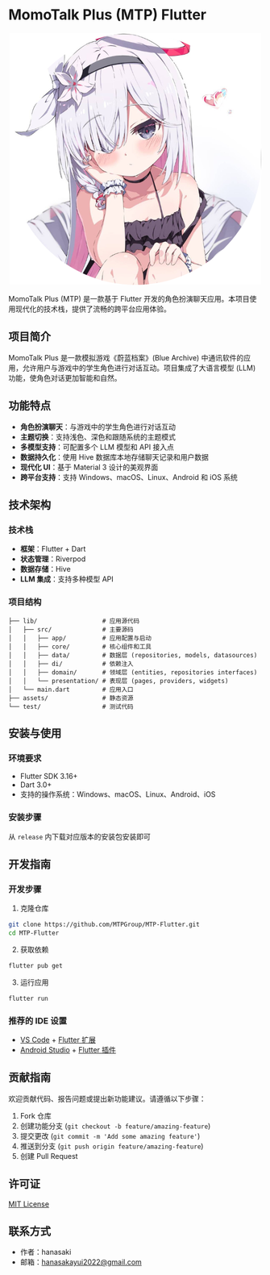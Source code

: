 # MomoTalk Plus (MTP) Flutter

<div align="center">

![MTP Logo](./assets/logo.png)

</div>

MomoTalk Plus (MTP) 是一款基于 Flutter 开发的角色扮演聊天应用。本项目使用现代化的技术栈，提供了流畅的跨平台应用体验。

## 项目简介

MomoTalk Plus 是一款模拟游戏《蔚蓝档案》(Blue Archive) 中通讯软件的应用，允许用户与游戏中的学生角色进行对话互动。项目集成了大语言模型 (LLM) 功能，使角色对话更加智能和自然。

## 功能特点

- **角色扮演聊天**：与游戏中的学生角色进行对话互动
- **主题切换**：支持浅色、深色和跟随系统的主题模式
- **多模型支持**：可配置多个 LLM 模型和 API 接入点
- **数据持久化**：使用 Hive 数据库本地存储聊天记录和用户数据
- **现代化 UI**：基于 Material 3 设计的美观界面
- **跨平台支持**：支持 Windows、macOS、Linux、Android 和 iOS 系统

## 技术架构

### 技术栈

- **框架**：Flutter + Dart
- **状态管理**：Riverpod
- **数据存储**：Hive
- **LLM 集成**：支持多种模型 API

### 项目结构

```
├── lib/                  # 应用源代码
│   ├── src/              # 主要源码
│   │   ├── app/          # 应用配置与启动
│   │   ├── core/         # 核心组件和工具
│   │   ├── data/         # 数据层 (repositories, models, datasources)
│   │   ├── di/           # 依赖注入
│   │   ├── domain/       # 领域层 (entities, repositories interfaces)
│   │   └── presentation/ # 表现层 (pages, providers, widgets)
│   └── main.dart         # 应用入口
├── assets/               # 静态资源
└── test/                 # 测试代码
```

## 安装与使用

### 环境要求

- Flutter SDK 3.16+
- Dart 3.0+
- 支持的操作系统：Windows、macOS、Linux、Android、iOS

### 安装步骤

从 `release` 内下载对应版本的安装包安装即可

## 开发指南

### 开发步骤

1. 克隆仓库

```bash
git clone https://github.com/MTPGroup/MTP-Flutter.git
cd MTP-Flutter
```

2. 获取依赖

```bash
flutter pub get
```

3. 运行应用

```bash
flutter run
```

### 推荐的 IDE 设置

- [VS Code](https://code.visualstudio.com/) + [Flutter 扩展](https://marketplace.visualstudio.com/items?itemName=Dart-Code.flutter)
- [Android Studio](https://developer.android.com/studio) + [Flutter 插件](https://plugins.jetbrains.com/plugin/9212-flutter)

## 贡献指南

欢迎贡献代码、报告问题或提出新功能建议。请遵循以下步骤：

1. Fork 仓库
2. 创建功能分支 (`git checkout -b feature/amazing-feature`)
3. 提交更改 (`git commit -m 'Add some amazing feature'`)
4. 推送到分支 (`git push origin feature/amazing-feature`)
5. 创建 Pull Request

## 许可证

[MIT License](LICENSE)

## 联系方式

- 作者：hanasaki
- 邮箱：hanasakayui2022@gmail.com
